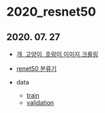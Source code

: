 # 2020_resnet50


## 2020. 07. 27


* [개, 고양이, 호랑이 이미지 크롤링]()


* [renet50 분류기]()


* data
  - [train]()
  - [validation]()
